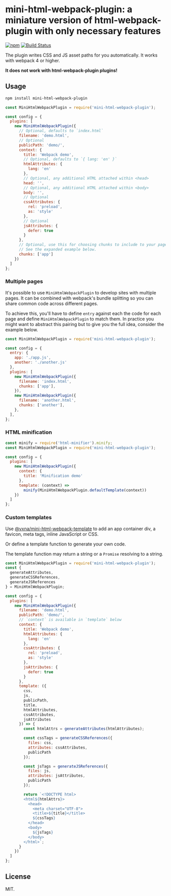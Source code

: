 # mini-html-webpack-plugin: a miniature version of html-webpack-plugin with only necessary features

[![npm](https://img.shields.io/npm/v/mini-html-webpack-plugin.svg)](https://www.npmjs.com/package/mini-html-webpack-plugin) [![Build Status](https://travis-ci.org/styleguidist/mini-html-webpack-plugin.svg)](https://travis-ci.org/styleguidist/mini-html-webpack-plugin)

The plugin writes CSS and JS asset paths for you automatically. It works with webpack 4 or higher.

**It does not work with html-webpack-plugin plugins!**

## Usage

```sh
npm install mini-html-webpack-plugin
```

```javascript
const MiniHtmlWebpackPlugin = require('mini-html-webpack-plugin');

const config = {
  plugins: [
    new MiniHtmlWebpackPlugin({
      // Optional, defaults to `index.html`
      filename: 'demo.html',
      // Optional
      publicPath: 'demo/',
      context: {
        title: 'Webpack demo',
        // Optional, defaults to `{ lang: 'en' }`
        htmlAttributes: {
          lang: 'en'
        },
        // Optional, any additional HTML attached within <head>
        head: '',
        // Optional, any additional HTML attached within <body>
        body: '',
        // Optional
        cssAttributes: {
          rel: 'preload',
          as: 'style'
        },
        // Optional
        jsAttributes: {
          defer: true
        }
      },
      // Optional, use this for choosing chunks to include to your page.
      // See the expanded example below.
      chunks: ['app']
    })
  ]
};
```

### Multiple pages

It's possible to use `MiniHtmlWebpackPlugin` to develop sites with multiple pages. It can be combined with webpack's bundle splitting so you can share common code across different pages.

To achieve this, you'll have to define `entry` against each the code for each page and define `MiniHtmlWebpackPlugin` to match them. In practice you might want to abstract this pairing but to give you the full idea, consider the example below.

```javascript
const MiniHtmlWebpackPlugin = require('mini-html-webpack-plugin');

const config = {
  entry: {
    app: './app.js',
    another: './another.js'
  },
  plugins: [
    new MiniHtmlWebpackPlugin({
      filename: 'index.html',
      chunks: ['app'],
    }),
    new MiniHtmlWebpackPlugin({
      filename: 'another.html',
      chunks: ['another'],
    },
  ],
};
```

### HTML minification

```javascript
const minify = require('html-minifier').minify;
const MiniHtmlWebpackPlugin = require('mini-html-webpack-plugin');

const config = {
  plugins: [
    new MiniHtmlWebpackPlugin({
      context: {
        title: 'Minification demo'
      },
      template: (context) =>
        minify(MiniHtmlWebpackPlugin.defaultTemplate(context))
    })
  ]
};
```

### Custom templates

Use [@vxna/mini-html-webpack-template](https://www.npmjs.com/package/@vxna/mini-html-webpack-template) to add an app container div, a favicon, meta tags, inline JavaScript or CSS.

Or define a template function to generate your own code.

The template function may return a string or a `Promise` resolving to a string.

```js
const MiniHtmlWebpackPlugin = require('mini-html-webpack-plugin');
const {
  generateAttributes,
  generateCSSReferences,
  generateJSReferences
} = MiniHtmlWebpackPlugin;

const config = {
  plugins: [
    new MiniHtmlWebpackPlugin({
      filename: 'demo.html',
      publicPath: 'demo/',
      // `context` is available in `template` below
      context: {
        title: 'Webpack demo',
        htmlAttributes: {
          lang: 'en'
        },
        cssAttributes: {
          rel: 'preload',
          as: 'style'
        },
        jsAttributes: {
          defer: true
        }
      },
      template: ({
        css,
        js,
        publicPath,
        title,
        htmlAttributes,
        cssAttributes,
        jsAttributes
      }) => {
        const htmlAttrs = generateAttributes(htmlAttributes);

        const cssTags = generateCSSReferences({
          files: css,
          attributes: cssAttributes,
          publicPath
        });

        const jsTags = generateJSReferences({
          files: js,
          attributes: jsAttributes,
          publicPath
        });

        return `<!DOCTYPE html>
        <html${htmlAttrs}>
          <head>
            <meta charset="UTF-8">
            <title>${title}</title>
            ${cssTags}
          </head>
          <body>
            ${jsTags}
          </body>
        </html>`;
      }
    })
  ]
};
```

## License

MIT.
